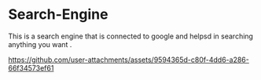 # Search-Engine
This is a search engine that is connected to google and helpsd in searching anything you want .


https://github.com/user-attachments/assets/9594365d-c80f-4dd6-a286-66f34573ef61
